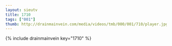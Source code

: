 ```yaml
--- 
layout: sieutv
title: 1710
tags: ["001"]
thumb: http://drainmainvein.com/media/videos/tmb/000/001/710/player.jpg
---
```

{% include drainmainvein key="1710" %} 
